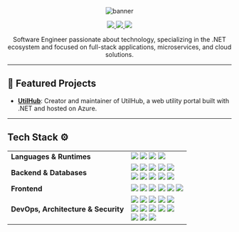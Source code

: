 <p align="center">
  <img src="https://capsule-render.vercel.app/api?type=waving&color=000000&height=120&section=header&text=David%20Alves&fontSize=70&fontAlign=50&fontColor=fff" alt="banner"/>
</p>

<p align="center">
  <a href="https://www.linkedin.com/in/dvdalves/" target="_blank">
    <img src="https://img.shields.io/badge/LinkedIn-0077B5?style=for-the-badge&logo=linkedin&logoColor=white"/>
  </a>
  <a href="https://dvdalves.github.io/Portfolio/" target="_blank">
    <img src="https://img.shields.io/badge/Portfolio-black?style=for-the-badge&logo=logoColor=white"/>
  </a>
    <a href="https://utilhub.com.br/" target="_blank">
    <img src="https://img.shields.io/badge/UtilHub-navy?style=for-the-badge&logo=logoColor=white"/>
  </a>
</p>

<p align="center">
  Software Engineer passionate about technology, specializing in the .NET ecosystem and focused on full-stack applications, microservices, and cloud solutions.
</p>

---

## 🚀 Featured Projects

- <b>[UtilHub](https://utilhub.com.br/)</b>: Creator and maintainer of UtilHub, a web utility portal built with .NET and hosted on Azure.

---

## Tech Stack ⚙️

<table>
<tr>
<td><b>Languages & Runtimes</b></td>
<td>
<img src="https://img.shields.io/badge/C%23-239120?style=flat-square&logo=c-sharp&logoColor=white"/>
<img src="https://img.shields.io/badge/.NET-512BD4?style=flat-square&logo=dotnet&logoColor=white"/>
<img src="https://img.shields.io/badge/JavaScript-F7DF1E?style=flat-square&logo=javascript&logoColor=black"/>
<img src="https://img.shields.io/badge/TypeScript-3178C6?style=flat-square&logo=typescript&logoColor=white"/>
</td>
</tr>
<tr>
<td><b>Backend & Databases</b></td>
<td>
<img src="https://img.shields.io/badge/ASP.NET-512BD4?style=flat-square&logo=dotnet&logoColor=white"/>
<img src="https://img.shields.io/badge/Web%20API-512BD4?style=flat-square&logo=dotnet&logoColor=white"/>
<img src="https://img.shields.io/badge/Entity%20Framework-512BD4?style=flat-square&logo=dotnet&logoColor=white"/>
<img src="https://img.shields.io/badge/Dapper-007ACC?style=flat-square"/>
<img src="https://img.shields.io/badge/Identity-512BD4?style=flat-square&logo=dotnet&logoColor=white"/>
<br>
<img src="https://img.shields.io/badge/SQL%20Server-4479A1?style=flat-square&logo=microsoftsqlserver&logoColor=white"/>
<img src="https://img.shields.io/badge/PostgreSQL-336791?style=flat-square&logo=postgresql&logoColor=white"/>
<img src="https://img.shields.io/badge/MySQL-4479A1?style=flat-square&logo=mysql&logoColor=white"/>
<img src="https://img.shields.io/badge/MongoDB-4DB33D?style=flat-square&logo=mongodb&logoColor=white"/>
<img src="https://img.shields.io/badge/SQLite-003B57?style=flat-square&logo=sqlite&logoColor=white"/>
</td>
</tr>
<tr>
<td><b>Frontend</b></td>
<td>
<img src="https://img.shields.io/badge/Blazor-512BD4?style=flat-square&logo=blazor&logoColor=white"/>
<img src="https://img.shields.io/badge/Angular-DD0031?style=flat-square&logo=angular&logoColor=white"/>
<img src="https://img.shields.io/badge/Razor-512BD4?style=flat-square&logo=dotnet&logoColor=white"/>
<img src="https://img.shields.io/badge/HTML%2FCSS-E34F26?style=flat-square&logo=html5&logoColor=white"/>
<img src="https://img.shields.io/badge/Bootstrap-563D7C?style=flat-square&logo=bootstrap&logoColor=white"/>
<img src="https://img.shields.io/badge/JQuery-0769AD?style=flat-square&logo=jquery&logoColor=white"/>
</td>
</tr>
<tr>
<td><b>DevOps, Architecture & Security</b></td>
<td>
<img src="https://img.shields.io/badge/Azure-0078D4?style=flat-square&logo=azure&logoColor=white"/>
<img src="https://img.shields.io/badge/Docker-2496ED?style=flat-square&logo=docker&logoColor=white"/>
<img src="https://img.shields.io/badge/Keycloak-2a2a2a?style=flat-square&logo=keycloak&logoColor=white"/>
<img src="https://img.shields.io/badge/RabbitMQ-FF6600?style=flat-square&logo=rabbitmq&logoColor=white"/>
<img src="https://img.shields.io/badge/CI/CD-333333?style=flat-square"/>
<br>
<img src="https://img.shields.io/badge/Microservices-333333?style=flat-square"/>
<img src="https://img.shields.io/badge/Clean%20Architecture-333333?style=flat-square"/>
<img src="https://img.shields.io/badge/xUnit-512BD4?style=flat-square"/>
<img src="https://img.shields.io/badge/NUnit-512BD4?style=flat-square"/>
<img src="https://img.shields.io/badge/MSTest-512BD4?style=flat-square"/>
<br>
<img src="https://img.shields.io/badge/TDD-008080?style=flat-square"/>
<img src="https://img.shields.io/badge/SOLID-008080?style=flat-square"/>
<img src="https://img.shields.io/badge/DDD-007ACC?style=flat-square"/>
</td>
</tr>
</table>
